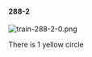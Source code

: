#### 288-2
![train-288-2-0.png](https://github.com/lil-lab/nlvr/raw/master/nlvr/train/images/26/train-288-2-0.png "train-288-2-0.png")

There is 1 yellow circle